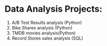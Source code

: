 # Data Analysis Projects:
1) A/B Test Results analysis (Python) 
2) Bike Shares analysis (Python) 
3) TMDB movies analysis(Python)
4) Record Stores sales analysis (SQL)
